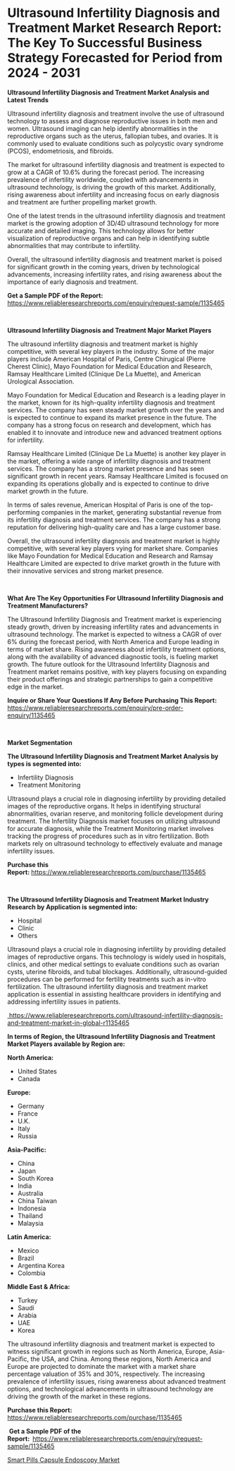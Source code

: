 <p><h1>Ultrasound Infertility Diagnosis and Treatment Market Research Report: The Key To Successful Business Strategy Forecasted for Period from 2024 - 2031</h1></p><p><strong>Ultrasound Infertility Diagnosis and Treatment Market Analysis and Latest Trends</strong></p>
<p><p>Ultrasound infertility diagnosis and treatment involve the use of ultrasound technology to assess and diagnose reproductive issues in both men and women. Ultrasound imaging can help identify abnormalities in the reproductive organs such as the uterus, fallopian tubes, and ovaries. It is commonly used to evaluate conditions such as polycystic ovary syndrome (PCOS), endometriosis, and fibroids.</p><p>The market for ultrasound infertility diagnosis and treatment is expected to grow at a CAGR of 10.6% during the forecast period. The increasing prevalence of infertility worldwide, coupled with advancements in ultrasound technology, is driving the growth of this market. Additionally, rising awareness about infertility and increasing focus on early diagnosis and treatment are further propelling market growth.</p><p>One of the latest trends in the ultrasound infertility diagnosis and treatment market is the growing adoption of 3D/4D ultrasound technology for more accurate and detailed imaging. This technology allows for better visualization of reproductive organs and can help in identifying subtle abnormalities that may contribute to infertility.</p><p>Overall, the ultrasound infertility diagnosis and treatment market is poised for significant growth in the coming years, driven by technological advancements, increasing infertility rates, and rising awareness about the importance of early diagnosis and treatment.</p></p>
<p><strong>Get a Sample PDF of the Report:&nbsp;</strong> <a href="https://www.reliableresearchreports.com/enquiry/request-sample/1135465">https://www.reliableresearchreports.com/enquiry/request-sample/1135465</a></p>
<p>&nbsp;</p>
<p><strong>Ultrasound Infertility Diagnosis and Treatment Major Market Players</strong></p>
<p><p>The ultrasound infertility diagnosis and treatment market is highly competitive, with several key players in the industry. Some of the major players include American Hospital of Paris, Centre Chirugical (Pierre Cherest Clinic), Mayo Foundation for Medical Education and Research, Ramsay Healthcare Limited (Clinique De La Muette), and American Urological Association.</p><p>Mayo Foundation for Medical Education and Research is a leading player in the market, known for its high-quality infertility diagnosis and treatment services. The company has seen steady market growth over the years and is expected to continue to expand its market presence in the future. The company has a strong focus on research and development, which has enabled it to innovate and introduce new and advanced treatment options for infertility.</p><p>Ramsay Healthcare Limited (Clinique De La Muette) is another key player in the market, offering a wide range of infertility diagnosis and treatment services. The company has a strong market presence and has seen significant growth in recent years. Ramsay Healthcare Limited is focused on expanding its operations globally and is expected to continue to drive market growth in the future.</p><p>In terms of sales revenue, American Hospital of Paris is one of the top-performing companies in the market, generating substantial revenue from its infertility diagnosis and treatment services. The company has a strong reputation for delivering high-quality care and has a large customer base.</p><p>Overall, the ultrasound infertility diagnosis and treatment market is highly competitive, with several key players vying for market share. Companies like Mayo Foundation for Medical Education and Research and Ramsay Healthcare Limited are expected to drive market growth in the future with their innovative services and strong market presence.</p></p>
<p>&nbsp;</p>
<p><strong>What Are The Key Opportunities For Ultrasound Infertility Diagnosis and Treatment Manufacturers?</strong></p>
<p><p>The Ultrasound Infertility Diagnosis and Treatment market is experiencing steady growth, driven by increasing infertility rates and advancements in ultrasound technology. The market is expected to witness a CAGR of over 6% during the forecast period, with North America and Europe leading in terms of market share. Rising awareness about infertility treatment options, along with the availability of advanced diagnostic tools, is fueling market growth. The future outlook for the Ultrasound Infertility Diagnosis and Treatment market remains positive, with key players focusing on expanding their product offerings and strategic partnerships to gain a competitive edge in the market.</p></p>
<p><strong>Inquire or Share Your Questions If Any Before Purchasing This Report:</strong> <a href="https://www.reliableresearchreports.com/enquiry/pre-order-enquiry/1135465">https://www.reliableresearchreports.com/enquiry/pre-order-enquiry/1135465</a></p>
<p>&nbsp;</p>
<p><strong>Market Segmentation</strong></p>
<p><strong>The Ultrasound Infertility Diagnosis and Treatment Market Analysis by types is segmented into:</strong></p>
<p><ul><li>Infertility Diagnosis</li><li>Treatment Monitoring</li></ul></p>
<p><p>Ultrasound plays a crucial role in diagnosing infertility by providing detailed images of the reproductive organs. It helps in identifying structural abnormalities, ovarian reserve, and monitoring follicle development during treatment. The Infertility Diagnosis market focuses on utilizing ultrasound for accurate diagnosis, while the Treatment Monitoring market involves tracking the progress of procedures such as in vitro fertilization. Both markets rely on ultrasound technology to effectively evaluate and manage infertility issues.</p></p>
<p><strong>Purchase this Report:&nbsp;</strong><a href="https://www.reliableresearchreports.com/purchase/1135465">https://www.reliableresearchreports.com/purchase/1135465</a></p>
<p>&nbsp;</p>
<p><strong>The Ultrasound Infertility Diagnosis and Treatment Market Industry Research by Application is segmented into:</strong></p>
<p><ul><li>Hospital</li><li>Clinic</li><li>Others</li></ul></p>
<p><p>Ultrasound plays a crucial role in diagnosing infertility by providing detailed images of reproductive organs. This technology is widely used in hospitals, clinics, and other medical settings to evaluate conditions such as ovarian cysts, uterine fibroids, and tubal blockages. Additionally, ultrasound-guided procedures can be performed for fertility treatments such as in-vitro fertilization. The ultrasound infertility diagnosis and treatment market application is essential in assisting healthcare providers in identifying and addressing infertility issues in patients.</p></p>
<p><a href="https://www.reliableresearchreports.com/ultrasound-infertility-diagnosis-and-treatment-market-in-global-r1135465">&nbsp;https://www.reliableresearchreports.com/ultrasound-infertility-diagnosis-and-treatment-market-in-global-r1135465</a></p>
<p><strong>In terms of Region, the Ultrasound Infertility Diagnosis and Treatment Market Players available by Region are:</strong></p>
<p>
    <p> <strong> North America: </strong>
        <ul>
            <li>United States</li>
            <li>Canada</li>
        </ul>
        </p> 
    <p> <strong> Europe: </strong>
        <ul>
            <li>Germany</li>
            <li>France</li>
            <li>U.K.</li>
            <li>Italy</li>
            <li>Russia</li>
        </ul>
        </p> 
    <p> <strong> Asia-Pacific: </strong>
        <ul>
            <li>China</li>
            <li>Japan</li>
            <li>South Korea</li>
            <li>India</li>
            <li>Australia</li>
            <li>China Taiwan</li>
            <li>Indonesia</li>
            <li>Thailand</li>
            <li>Malaysia</li>
        </ul>
        </p> 
    <p> <strong> Latin America: </strong>
        <ul>
            <li>Mexico</li>
            <li>Brazil</li>
            <li>Argentina Korea</li>
            <li>Colombia</li>
        </ul>
        </p> 
    <p> <strong> Middle East & Africa: </strong>
        <ul>
            <li>Turkey</li>
            <li>Saudi</li>
            <li>Arabia</li>
            <li>UAE</li>
            <li>Korea</li>
        </ul>
    </p>
    </p>
<p><p>The ultrasound infertility diagnosis and treatment market is expected to witness significant growth in regions such as North America, Europe, Asia-Pacific, the USA, and China. Among these regions, North America and Europe are projected to dominate the market with a market share percentage valuation of 35% and 30%, respectively. The increasing prevalence of infertility issues, rising awareness about advanced treatment options, and technological advancements in ultrasound technology are driving the growth of the market in these regions.</p></p>
<p><strong>Purchase this Report: </strong><a href="https://www.reliableresearchreports.com/purchase/1135465">https://www.reliableresearchreports.com/purchase/1135465</a></p>
<p>&nbsp;<strong>Get a Sample PDF of the Report:&nbsp;&nbsp;</strong><a href="https://www.reliableresearchreports.com/enquiry/request-sample/1135465">https://www.reliableresearchreports.com/enquiry/request-sample/1135465</a></p>
<p><strong></strong></p>
<p><p><a href="https://issuu.com/reportprime-2/docs/smart-pills-capsule-endoscopy-market-size-2030.ppt">Smart Pills Capsule Endoscopy Market</a></p></p>